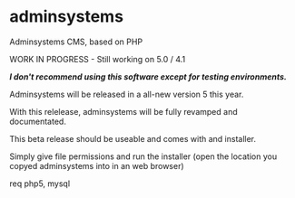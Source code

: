 adminsystems
============

Adminsystems CMS, based on PHP

WORK IN PROGRESS - Still working on 5.0 / 4.1

***I don't recommend using this software except for testing environments.***

Adminsystems will be released in a all-new version 5 this year.

With this relelease, adminsystems will be fully revamped and documentated.

This beta release should be useable and comes with and installer.

Simply give file permissions and run the installer (open the location you copyed adminsystems into in an web browser)

req php5, mysql
